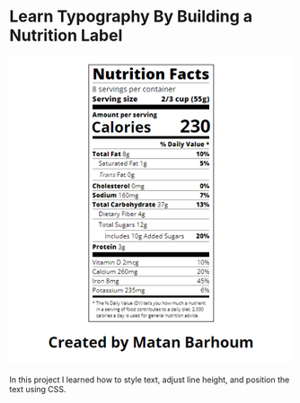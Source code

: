 # Learn Typography By Building a Nutrition Label

<img src="Capture.PNG">

<br>
<br>
In this project I learned how to style text, adjust line height, and position the text using CSS.
